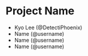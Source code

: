 # Project Name
- Kyo Lee (@DetectiPhoenix)
- Name (@username)
- Name (@username)
- Name (@username)
